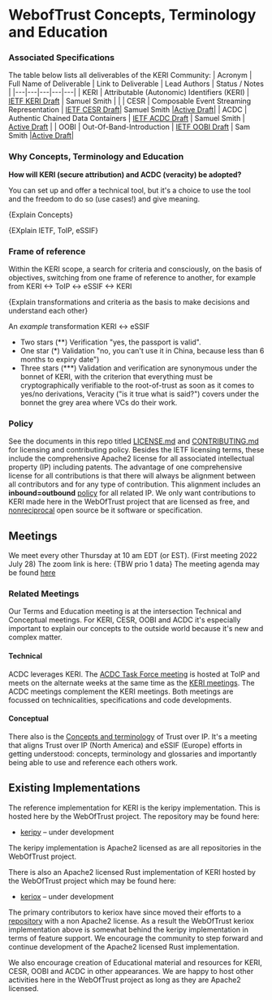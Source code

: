 # WebofTrust Concepts, Terminology and Education


### Associated Specifications
The table below lists all deliverables of the KERI Community:
| Acronym | Full Name of Deliverable | Link to Deliverable | Lead Authors | Status / Notes |
|---|---|---|---|---|
| KERI | Attributable (Autonomic) Identifiers (KERI) | [IETF KERI Draft](https://github.com/WebOfTrust/ietf-keri) | Samuel Smith | |
| CESR | Composable Event Streaming Representation | [IETF CESR Draft](https://github.com/WebOfTrust/ietf-cesr)| Samuel Smith |[Active Draft](https://datatracker.ietf.org/doc/draft-ssmith-cesr/)|
| ACDC | Authentic Chained Data Containers | [IETF ACDC Draft](https://github.com/trustoverip/tswg-acdc-specification) | Samuel Smith | [Active Draft](https://datatracker.ietf.org/doc/draft-ssmith-acdc/) |
| OOBI | Out-Of-Band-Introduction | [IETF OOBI Draft](https://github.com/WebOfTrust/ietf-oobi) | Sam Smith |[Active Draft](https://datatracker.ietf.org/doc/draft-ssmith-oobi/)|

### Why Concepts, Terminology and Education

**How will KERI (secure attribution) and ACDC (veracity) be adopted?**

You can set up and offer a technical tool, but it's a choice to use the tool and the freedom to do so (use cases!) and give meaning.

{Explain Concepts}

{EXplain IETF, ToIP, eSSIF}

### Frame of reference

Within the KERI scope, a search for criteria and consciously, on the basis of objectives, switching from one frame of reference to another, for example from KERI <-> ToIP <-> eSSIF <-> KERI 

{Explain transformations and criteria as the basis to make decisions and understand each other}

An *example* transformation KERI <-> eSSIF

- Two stars (**) Verification "yes, the passport is valid".
- One star (*) Validation "no, you can't use it in China, because less than 6 months to expiry date")
- Three stars (***) Validation and verification are synonymous under the bonnet of KERI, with the criterion that everything must be cryptographically verifiable to the root-of-trust as soon as it comes to yes/no derivations, Veracity ("is it true what is said?") covers under the bonnet the grey area where VCs do their work.

### Policy

See the documents in this repo titled [LICENSE.md](https://github.com/WebOfTrust/Keri/blob/main/LICENSE.md) and [CONTRIBUTING.md](https://github.com/WebOfTrust/Keri/blob/main/CONTRIBUTING.md) for licensing and contributing policy. Besides the IETF licensing terms, these include the comprehensive Apache2 license for all associated intellectual property (IP) including patents. The advantage of one comprehensive license for all contributions is that there will always be alignment between all contributors and for any type of contribution. This alignment includes an **inbound=outbound** [policy](https://opensource.guide/legal/) for all related IP. We only want contributions to KERI made here in the WebOfTrust project that are licensed as free, and [nonreciprocal](https://opensource.org/node/875) open source be it software or specification.  

## Meetings

We meet every other Thursday at 10 am EDT (or EST). (First meeting 2022 July 28)
The zoom link is here:
{TBW prio 1 data}
The meeting agenda may be found [here](https://github.com/WebOfTrust/WOT-terms/blob/main/agenda.md)

### Related Meetings

Our Terms and Education meeting is at the intersection Technical and Conceptual meetings. For KERI, CESR, OOBI and ACDC it's especially important to explain our concepts to the outside world because it's new and complex matter.

#### Technical
ACDC leverages KERI. The [ACDC Task Force meeting](https://wiki.trustoverip.org/display/HOME/ACDC+%28Authentic+Chained+Data+Container%29+Task+Force) is hosted at ToIP and meets on the alternate weeks at the same time as the [KERI meetings](https://github.com/WebOfTrust/keri/blob/main/agenda.md). The ACDC meetings complement the KERI meetings. Both meetings are focussed on technicalities, specifications and code developments.

#### Conceptual
There also is the [Concepts and terminology](https://wiki.trustoverip.org/pages/viewpage.action?pageId=65700) of Trust over IP. It's a meeting that aligns Trust over IP (North America) and eSSIF (Europe) efforts in getting understood: concepts, terminology and glossaries and importantly being able to use and reference each others work.


## Existing Implementations
The reference implementation for KERI is the keripy implementation. This is hosted here by the WebOfTrust project. The repository may be found here:  
* [keripy](https://github.com/WebOfTrust/keripy) – under development  

The keripy implementation is Apache2 licensed as are all repositories in the WebOfTrust project. 

There is also an Apache2 licensed Rust implementation of KERI hosted by the WebOfTrust project which may be found here:   
* [keriox](https://github.com/WebOfTrust/keriox) – under development  

The primary contributors to keriox have since moved their efforts to a [repository](https://github.com/THCLab/keriox) with a non Apache2 license. 
As a result the WebOfTrust keriox implementation above is somewhat behind the keripy implementation in terms of
feature support. We encourage the community to step forward and continue development of the Apache2 licensed Rust implementation.

We also encourage creation of Educational material and resources for KERI, CESR, OOBI and ACDC in other appearances. We are happy to host other activities here in the WebOfTrust project as long as they are Apache2 licensed.